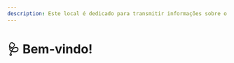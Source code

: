 ```yaml
---
description: Este local é dedicado para transmitir informações sobre o aplicativo  Televiv.
---
```


# 🩺 Bem-vindo!

